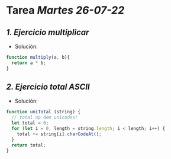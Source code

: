 # Tarea *Martes 26-07-22*

## *1. Ejercicio multiplicar*

- Solución:

```javascript
function multiply(a, b){
  return a * b;
}
```
## *2. Ejercicio total ASCII*

- Solución:

```javascript
function uniTotal (string) {
  // total up dem unicodes!
  let total = 0;
  for (let i = 0, length = string.length; i < length; i++) {
    total += string[i].charCodeAt();
  }
  return total;
}
```
